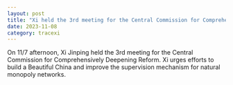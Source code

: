 ```yaml
---
layout: post
title: "Xi held the 3rd meeting for the Central Commission for Comprehensively Deepening Reform"
date: 2023-11-08
category: tracexi
---
```


On 11/7 afternoon, Xi Jinping held the 3rd meeting for the Central Commission for Comprehensively Deepening Reform. Xi urges efforts to build a Beautiful China and improve the supervision mechanism for natural monopoly networks.

